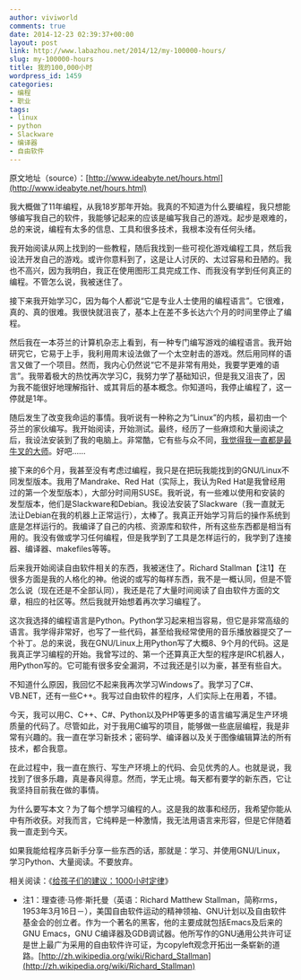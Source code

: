 ```yaml
---
author: viviworld
comments: true
date: 2014-12-23 02:39:37+00:00
layout: post
link: http://www.labazhou.net/2014/12/my-100000-hours/
slug: my-100000-hours
title: 我的100,000小时
wordpress_id: 1459
categories:
- 编程
- 职业
tags:
- linux
- python
- Slackware
- 编译器
- 自由软件
---
```


原文地址（source）：[http://www.ideabyte.net/hours.html](http://www.ideabyte.net/hours.html)

我大概做了11年编程，从我18岁那年开始。我真的不知道为什么要编程，我只想能够编写我自己的软件，我能够记起来的应该是编写我自己的游戏。起步是艰难的，总的来说，编程有太多的信息、工具和很多技术，我根本没有任何头绪。

我开始阅读从网上找到的一些教程，随后我找到一些可视化游戏编程工具，然后我设法开发自己的游戏。或许你意料到了，这是让人讨厌的、太过容易和丑陋的。我也不高兴，因为我明白，我正在使用图形工具完成工作、而我没有学到任何真正的编程。不管怎么说，我被迷住了。

接下来我开始学习C，因为每个人都说“它是专业人士使用的编程语言”。它很难，真的、真的很难。我很快就沮丧了，基本上在差不多长达六个月的时间里停止了编程。

然后我在一本芬兰的计算机杂志上看到，有一种专门编写游戏的编程语言。我开始研究它，它易于上手，我利用周末设法做了一个太空射击的游戏。然后用同样的语言又做了一个项目。然而，我内心仍然说“它不是非常有用处，我要学更难的语言”。我带着极大的热忱再次学习C，我努力学了基础知识，但是我又沮丧了，因为我不能很好地理解指针、或其背后的基本概念。你知道吗，我停止编程了，这一停就是1年。

随后发生了改变我命运的事情。我听说有一种称之为“Linux”的内核，最初由一个芬兰的家伙编写。我开始阅读，开始测试。最终，经历了一些麻烦和大量阅读之后，我设法安装到了我的电脑上。非常酷，它有些与众不同，[我觉得我一直都是最牛叉的大师](http://www.labazhou.net/2014/10/whats-an-expert-i-sincerely-want-to-know/)。好吧……

接下来的6个月，我甚至没有考虑过编程，我只是在把玩我能找到的GNU/Linux不同发型版本。我用了Mandrake、Red Hat（实际上，我认为Red Hat是我曾经用过的第一个发型版本），大部分时间用SUSE。我听说，有一些难以使用和安装的发型版本，他们是Slackware和Debian。我设法安装了Slackware（我一直就无法让Debian在我的机器上正常运行），太棒了。我真正开始学习背后的操作系统到底是怎样运行的。我编译了自己的内核、资源库和软件，所有这些东西都是相当有用的。我没有做或学习任何编程，但是我学到了工具是怎样运行的，我学到了连接器、编译器、makefiles等等。

后来我开始阅读自由软件相关的东西，我被迷住了。Richard Stallman【注1】在很多方面是我的人格化的神。他说的或写的每样东西，我不是一概认同，但是不管怎么说（现在还是不全部认同），我还是花了大量时间阅读了自由软件方面的文章，相应的社区等。然后我就开始想着再次学习编程了。

这次我选择的编程语言是Python。Python学习起来相当容易，但它是非常高级的语言。我学得非常好，也写了一些代码，甚至给我经常使用的音乐播放器提交了一个补丁。总的来说，我在GNU/Linux上用Python写了大概8、9个月的代码。这是我真正学习编程的开始。我曾写过的、第一个还算真正大型的程序是IRC机器人，用Python写的。它可能有很多安全漏洞，不过我还是引以为豪，甚至有些自大。

不知道什么原因，我回忆不起来我再次学习Windows了。我学习了C#、VB.NET，还有一些C++。我写过自由软件的程序，人们实际上在用着，不错。

今天，我可以用C、C++、C#、Python以及PHP等更多的语言编写满足生产环境质量的代码了。尽管如此，对于我用C编写的项目，能够做一些底层编程，我是非常有兴趣的。我一直在学习新技术；密码学、编译器以及关于图像编辑算法的所有技术，都合我意。

在此过程中，我一直在旅行、写生产环境上的代码、会见优秀的人。也就是说，我找到了很多乐趣，真是春风得意。然而，学无止境。每天都有要学的新东西，它让我坚持目前我在做的事情。

为什么要写本文？为了每个想学习编程的人。这是我的故事和经历，我希望你能从中有所收获。对我而言，它纯粹是一种激情，我无法用语言来形容，但是它伴随着我一直走到今天。

如果我能给程序员新手分享一些东西的话，那就是：学习、并使用GNU/Linux，学习Python、大量阅读。不要放弃。

相关阅读：《[给孩子们的建议：1000小时定律](http://www.labazhou.net/2014/08/1000-hour-rule/)》



	
  * 注1：理查德·马修·斯托曼（英语：Richard Matthew Stallman，简称rms，1953年3月16日－），美国自由软件运动的精神领袖、GNU计划以及自由软件基金会的创立者。作为一个著名的黑客，他的主要成就包括Emacs及后来的GNU Emacs，GNU C编译器及GDB调试器。他所写作的GNU通用公共许可证是世上最广为采用的自由软件许可证，为copyleft观念开拓出一条崭新的道路。[http://zh.wikipedia.org/wiki/Richard_Stallman](http://zh.wikipedia.org/wiki/Richard_Stallman)


